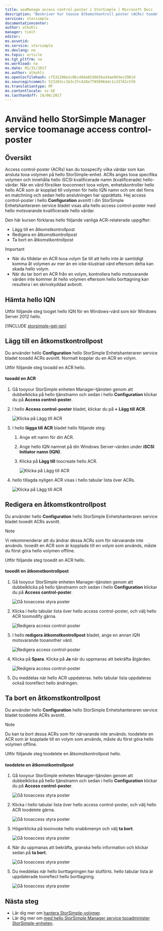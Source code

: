 ```yaml
---
title: aaaManage access control-poster i StorSimple | Microsoft Docs
description: "Beskriver hur toouse åtkomstkontroll poster (ACRs) toodetermine vilka värdar som kan ansluta tooa volymen på hello StorSimple-enhet."
services: storsimple
documentationcenter: 
author: alkohli
manager: timlt
editor: 
ms.assetid: 
ms.service: storsimple
ms.devlang: na
ms.topic: article
ms.tgt_pltfrm: na
ms.workload: na
ms.date: 05/31/2017
ms.author: alkohli
ms.openlocfilehash: cf532206e2c0bc49da853663ba34ae993ec2981d
ms.sourcegitcommit: 523283cc1b3c37c428e77850964dc1c33742c5f0
ms.translationtype: MT
ms.contentlocale: sv-SE
ms.lasthandoff: 10/06/2017
---
```

# <a name="use-hello-storsimple-manager-service-toomanage-access-control-records"></a>Använd hello StorSimple Manager service toomanage access control-poster

## <a name="overview"></a>Översikt
Access control-poster (ACRs) kan du toospecify vilka värdar som kan ansluta tooa volymen på hello StorSimple-enhet. ACRs anges tooa specifika volymen och innehålla hello iSCSI kvalificerade namn (kvalificerade) hello-värdar. När en värd försöker tooconnect tooa volym, enhetskontroller hello hello ACR som är kopplad till volymen för hello IQN namn och om det finns en matchning och sedan hello anslutningen har upprättats. Hej access control-poster i hello **Configuration** avsnitt i din StorSimple Enhetshanteraren service bladet visas alla hello access control-poster med hello motsvarande kvalificerade hello värdar.

Den här kursen förklaras hello följande vanliga ACR-relaterade uppgifter:

* Lägg till en åtkomstkontrollpost
* Redigera en åtkomstkontrollpost
* Ta bort en åtkomstkontrollpost

> [!IMPORTANT]
> * När du tilldelar en ACR tooa volym Se till att hello inte är samtidigt komma åt volymen av mer än en icke-klustrad värd eftersom detta kan skada hello volym.
> * När du tar bort en ACR från en volym, kontrollera hello motsvarande värden inte kommer åt hello volymen eftersom hello borttagning kan resultera i en skrivskyddad avbrott.

## <a name="get-hello-iqn"></a>Hämta hello IQN

Utför följande steg tooget hello IQN för en Windows-värd som kör Windows Server 2012 hello.

[!INCLUDE [storsimple-get-iqn](../../includes/storsimple-get-iqn.md)]


## <a name="add-an-access-control-record"></a>Lägg till en åtkomstkontrollpost
Du använder hello **Configuration** hello StorSimple Enhetshanteraren service bladet tooadd ACRs avsnitt. Normalt kopplar du en ACR en volym.

Utför följande steg tooadd en ACR hello.

#### <a name="tooadd-an-acr"></a>tooadd en ACR

1. Gå tooyour StorSimple enheten Manager-tjänsten genom att dubbelklicka på hello tjänstnamn och sedan i hello **Configuration** klickar du på **Access control-poster**.
2. I hello **Access control-poster** bladet, klickar du på **+ Lägg till ACR**.

    ![Klicka på Lägg till ACR](./media/storsimple-8000-manage-acrs/createacr1.png)

3. I hello **lägga till ACR** bladet hello följande steg:

    1. Ange ett namn för din ACR.
    
    2. Ange hello IQN namnet på din Windows Server-värden under **iSCSI Initiator namn (IQN)**.

    3. Klicka på **Lägg till** toocreate hello ACR.

        ![Klicka på Lägg till ACR](./media/storsimple-8000-manage-acrs/createacr2.png)

4.  hello tillagda nyligen ACR visas i hello tabular lista över ACRs.

    ![Klicka på Lägg till ACR](./media/storsimple-8000-manage-acrs/createacr5.png)


## <a name="edit-an-access-control-record"></a>Redigera en åtkomstkontrollpost
Du använder hello **Configuration** hello StorSimple Enhetshanteraren service bladet tooedit ACRs avsnitt.

> [!NOTE]
> Vi rekommenderar att du ändrar dessa ACRs som för närvarande inte används. tooedit en ACR som är kopplade till en volym som används, måste du först göra hello volymen offline.

Utför följande steg tooedit en ACR hello.

#### <a name="tooedit-an-access-control-record"></a>tooedit en åtkomstkontrollpost
1.  Gå tooyour StorSimple enheten Manager-tjänsten genom att dubbelklicka på hello tjänstnamn och sedan i hello **Configuration** klickar du på **Access control-poster**.

    ![Gå tooaccess styra poster](./media/storsimple-8000-manage-acrs/createacr1.png)

2. Klicka i hello tabular lista över hello access control-poster, och välj hello ACR toomodify gärna.

    ![Redigera access control-poster](./media/storsimple-8000-manage-acrs/editacr1.png)

3. I hello **redigera åtkomstkontrollpost** bladet, ange en annan IQN motsvarande tooanother värd.

    ![Redigera access control-poster](./media/storsimple-8000-manage-acrs/editacr2.png)

4. Klicka på **Spara**. Klicka på **Ja** när du uppmanas att bekräfta åtgärden. 

    ![Redigera access control-poster](./media/storsimple-8000-manage-acrs/editacr3.png)

5. Du meddelas när hello ACR uppdateras. hello tabular lista uppdateras också tooreflect hello ändringen.

   
## <a name="delete-an-access-control-record"></a>Ta bort en åtkomstkontrollpost
Du använder hello **Configuration** hello StorSimple Enhetshanteraren service bladet toodelete ACRs avsnitt.

> [!NOTE]
> Du kan ta bort dessa ACRs som för närvarande inte används. toodelete en ACR som är kopplade till en volym som används, måste du först göra hello volymen offline.

Utför följande steg toodelete en åtkomstkontrollpost hello.

#### <a name="toodelete-an-access-control-record"></a>toodelete en åtkomstkontrollpost
1.  Gå tooyour StorSimple enheten Manager-tjänsten genom att dubbelklicka på hello tjänstnamn och sedan i hello **Configuration** klickar du på **Access control-poster**.

    ![Gå tooaccess styra poster](./media/storsimple-8000-manage-acrs/createacr1.png)

2. Klicka i hello tabular lista över hello access control-poster, och välj hello ACR toodelete gärna.

    ![Gå tooaccess styra poster](./media/storsimple-8000-manage-acrs/deleteacr1.png)

3. Högerklicka på tooinvoke hello snabbmenyn och välj **ta bort**.

    ![Gå tooaccess styra poster](./media/storsimple-8000-manage-acrs/deleteacr2.png)

4. När du uppmanas att bekräfta, granska hello information och klickar sedan på **ta bort**.

    ![Gå tooaccess styra poster](./media/storsimple-8000-manage-acrs/deleteacr3.png)

5. Du meddelas när hello borttagningen har slutförts. hello tabular lista är uppdaterade tooreflect hello borttagning.

    ![Gå tooaccess styra poster](./media/storsimple-8000-manage-acrs/deleteacr5.png)

## <a name="next-steps"></a>Nästa steg
* Lär dig mer om [hantera StorSimple-volymer](storsimple-8000-manage-volumes-u2.md).
* Lär dig mer om [med hello StorSimple Manager service tooadminister StorSimple-enheten](storsimple-8000-manager-service-administration.md).

